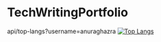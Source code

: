 # TechWritingPortfolio
api/top-langs?username=anuraghazra
[![Top Langs](https://github-readme-stats.vercel.app/api/top-langs/?username=trash4299)](https://github.com/anuraghazra/github-readme-stats)
